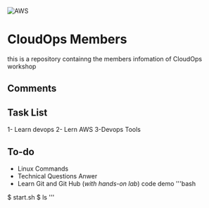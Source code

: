 








![AWS](https://ts4uportal-all-files-upload.nyc3.digitaloceanspaces.com/program-user-image/1650481329188-aws.png)
# CloudOps Members
this is a repository containng the members infomation of CloudOps workshop


## Comments



## Task List
1- Learn devops
2- Lern AWS
3-Devops Tools

## To-do

- Linux Commands
- Technical Questions Anwer
- Learn Git and Git Hub (*with hands-on lab*)
    code demo 
'''bash



$ start.sh
$ ls 
'''











